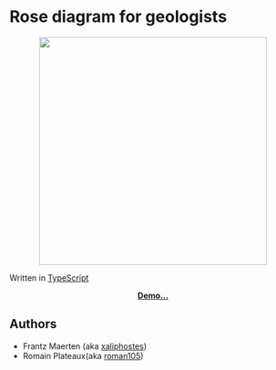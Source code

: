 # Rose diagram for geologists

<center><image src="media/screenshot.jpg" width="400px"/></center>

Written in [TypeScript](https://www.typescriptlang.org/)

<p align="center">
    <a href="https://xaliphostes.github.io/rose-diagram/"><b>Demo...</b></a>
</p>

## Authors
- Frantz Maerten (aka [xaliphostes](https://github.com/xaliphostes))
- Romain Plateaux(aka [roman105](https://github.com/roman105/))
